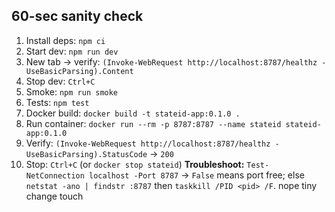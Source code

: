 ## 60-sec sanity check
1) Install deps: `npm ci`
2) Start dev: `npm run dev`
3) New tab → verify: `(Invoke-WebRequest http://localhost:8787/healthz -UseBasicParsing).Content`
4) Stop dev: `Ctrl+C`
5) Smoke: `npm run smoke`
6) Tests: `npm test`
7) Docker build: `docker build -t stateid-app:0.1.0 .`
8) Run container: `docker run --rm -p 8787:8787 --name stateid stateid-app:0.1.0`
9) Verify: `(Invoke-WebRequest http://localhost:8787/healthz -UseBasicParsing).StatusCode` → `200`
10) Stop: `Ctrl+C` (or `docker stop stateid`)
**Troubleshoot:** `Test-NetConnection localhost -Port 8787` → `False` means port free; else `netstat -ano | findstr :8787` then `taskkill /PID <pid> /F`.
n o p e  
 t i n y   c h a n g e  
  
 t o u c h  
 